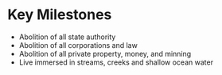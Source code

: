 # Key Milestones

- Abolition of all state authority
- Abolition of all corporations and law
- Abolition of all private property, money, and minning
- Live immersed in streams, creeks and shallow ocean water